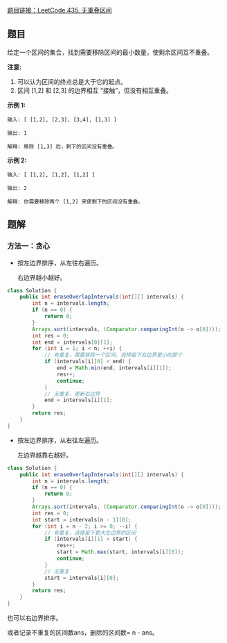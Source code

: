 [题目链接：LeetCode.435. 无重叠区间](https://leetcode-cn.com/problems/non-overlapping-intervals/)

## 题目

给定一个区间的集合，找到需要移除区间的最小数量，使剩余区间互不重叠。

**注意:**

1. 可以认为区间的终点总是大于它的起点。
2. 区间 [1,2] 和 [2,3] 的边界相互 “接触”，但没有相互重叠。

**示例 1:**

```
输入: [ [1,2], [2,3], [3,4], [1,3] ]

输出: 1

解释: 移除 [1,3] 后，剩下的区间没有重叠。
```

**示例 2:**

```
输入: [ [1,2], [1,2], [1,2] ]

输出: 2

解释: 你需要移除两个 [1,2] 来使剩下的区间没有重叠。
```

## 题解

### 方法一：贪心

* 按左边界排序，从左往右遍历。

  右边界越小越好。

```java
class Solution {
    public int eraseOverlapIntervals(int[][] intervals) {
        int n = intervals.length;
        if (n == 0) {
            return 0;
        }      
        Arrays.sort(intervals, (Comparator.comparingInt(o -> o[0])));
        int res = 0;
        int end = intervals[0][1];
        for (int i = 1; i < n; ++i) {
            // 有重复，需要移除一个区间，选择留下右边界更小的那个
            if (intervals[i][0] < end) {
                end = Math.min(end, intervals[i][1]);
                res++;
                continue;
            }
            // 无重复，更新右边界
            end = intervals[i][1];
        }
        return res;
    }
}
```

* 按左边界排序，从右往左遍历。

  左边界越靠右越好。

```java
class Solution {
    public int eraseOverlapIntervals(int[][] intervals) {
        int n = intervals.length;
        if (n == 0) {
            return 0;
        }
        Arrays.sort(intervals, (Comparator.comparingInt(o -> o[0])));
        int res = 0;
        int start = intervals[n - 1][0];
        for (int i = n - 2; i >= 0; --i) {
            // 有重复，选择留下更大左边界的区间
            if (intervals[i][1] > start) {
                res++;
                start = Math.max(start, intervals[i][0]);
                continue;
            }
            // 无重复
            start = intervals[i][0];
        }
        return res;
    }
}
```

也可以右边界排序。

或者记录不重复的区间数ans，删除的区间数= n - ans。
